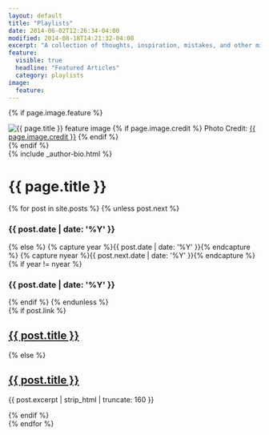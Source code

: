 ```yaml
---
layout: default
title: "Playlists"
date: 2014-06-02T12:26:34-04:00
modified: 2014-08-18T14:21:32-04:00
excerpt: "A collection of thoughts, inspiration, mistakes, and other minutia I’ve written."
feature:
  visible: true
  headline: "Featured Articles"
  category: playlists
image:
  feature: 
---
```


{% if page.image.feature %}
  <div class="image-wrap">
  <img src=
    {% if page.image.feature contains 'http' %}
      "{{ page.image.feature }}"
    {% else %}
      "{{ site.url }}/images/{{ page.image.feature }}"
    {% endif %}
  alt="{{ page.title }} feature image">
  {% if page.image.credit %}
    <span class="image-credit">Photo Credit: <a href="{{ page.image.creditlink }}">{{ page.image.credit }}</a></span>
  {% endif %}
  </div><!-- /.image-wrap -->
{% endif %}

<div id="main" role="main">
  <div class="article-author-side">
    {% include _author-bio.html %}
  </div>
  <div id="index">
    <h1>{{ page.title }}</h1>
    <p></p>
    {% for post in site.posts %}
    {% unless post.next %}
      <h3>{{ post.date | date: '%Y' }}</h3>
      {% else %}
        {% capture year %}{{ post.date | date: '%Y' }}{% endcapture %}
        {% capture nyear %}{{ post.next.date | date: '%Y' }}{% endcapture %}
        {% if year != nyear %}
          <h3>{{ post.date | date: '%Y' }}</h3>
        {% endif %}
      {% endunless %}
      <article>
        {% if post.link %}
          <h2 class="link-post"><a href="{{ site.url }}{{ post.url }}" title="{{ post.title }}">{{ post.title }}</a> <a href="{{ post.link }}" target="_blank" title="{{ post.title }}"><i class="fa fa-link"></i></a></h2>
        {% else %}
          <h2><a href="{{ site.url }}{{ post.url }}" title="{{ post.title }}">{{ post.title }}</a></h2>
          <p>{{ post.excerpt | strip_html | truncate: 160 }}</p>
        {% endif %}
      </article>
    {% endfor %}
  </div><!-- /#index -->
</div><!-- /#main -->
